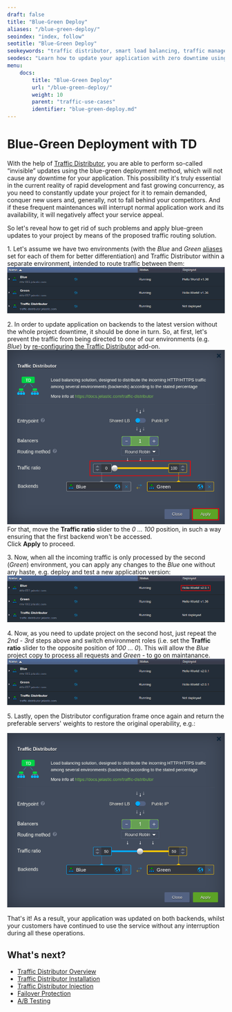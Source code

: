 ```yaml
---
draft: false
title: "Blue-Green Deploy"
aliases: "/blue-green-deploy/"
seoindex: "index, follow"
seotitle: "Blue-Green Deploy"
seokeywords: "traffic distributor, smart load balancing, traffic manager, traffic distributor usage, blue-green deployment, update with no downtime, invisible updates, zdt update, renew app version, zero downtime deployment, blue-green update"
seodesc: "Learn how to update your application with zero downtime using blue-green deployment with the help of Traffic Distributor solution. Configure Traffic Distributor to route requests to a single host for the time of the second one&#8217;s update."
menu: 
    docs:
        title: "Blue-Green Deploy"
        url: "/blue-green-deploy/"
        weight: 10
        parent: "traffic-use-cases"
        identifier: "blue-green-deploy.md"
---
```


# Blue-Green Deployment with TD

With the help of [Traffic Distributor](/traffic-distributor), you are able to perform so-called &ldquo;invisible&rdquo; updates using the blue-green deployment method, which will not cause any downtime for your application. This possibility it's truly essential in the current reality of rapid development and fast growing concurrency, as you need to constantly update your project for it to remain demanded, conquer new users and, generally, not to fall behind your competitors. And if these frequent maintenances will interrupt normal application work and its availability, it will negatively affect your service appeal. 

So let's reveal how to get rid of such problems and apply blue-green updates to your project by means of the proposed traffic routing solution.

1\. Let's assume we have two environments (with the *Blue* and *Green* [aliases](/environment-aliases) set for each of them for better differentiation) and Traffic Distributor within a separate environment, intended to route traffic between them:
![blue-green deploy environments structure](1.png)

2\. In order to update application on backends to the latest version without the whole project downtime, it should be done in turn. So, at first, let's prevent the traffic from being directed to one of our environments (e.g. *Blue*) by [re-configuring the Traffic Distributor](/traffic-distributor-installation#reconfigure) add-on.
![route traffic to the Green environment only](02.png)
For that, move the **Traffic ratio** slider to the *0 ... 100* position, in such a way ensuring that the first backend won't be accessed.  
Click **Apply** to proceed.

3\. Now, when all the incoming traffic is only processed by the second (*Green*) environment, you can apply any changes to the *Blue* one without any haste, e.g. deploy and test a new application version:
![update Blue environment, while Green processes requests](3.png)

4\. Now, as you need to update project on the second host, just repeat the *2nd - 3rd* steps above and switch environment roles (i.e. set the **Traffic ratio** slider to the opposite position of *100 ... 0*). This will allow the *Blue* project copy to process all requests and *Green* - to go on maintanance.
![update Green environment, while Blue processes requests](4.png)

5\. Lastly, open the Distributor configuration frame once again and return the preferable servers' weights to restore the original operability, e.g.:

![re-configure Traffic Distributor](05.png)

That's it! As a result, your application was updated on both backends, whilst your customers have continued to use the service without any interruption during all these operations.


## What's next?
* [Traffic Distributor Overview](/traffic-distributor/)
* [Traffic Distributor Installation](/traffic-distributor-installation/)
* [Traffic Distributor Injection](/traffic-distributor-injection/)
* [Failover Protection](/failover-protection/)
* [A/B Testing](/ab-testing/)